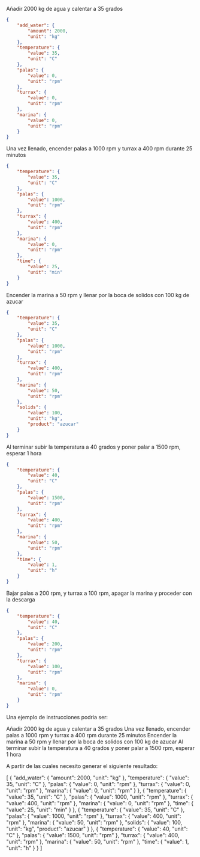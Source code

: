 Añadir 2000 kg de agua y calentar a 35 grados

```json
{
    "add_water": {
        "amount": 2000,
        "unit": "kg"
    },
    "temperature": {
        "value": 35,
        "unit": "C"
    },
    "palas": {
        "value": 0,
        "unit": "rpm"
    },
    "turrax": {
        "value": 0,
        "unit": "rpm"
    },
    "marina": {
        "value": 0,
        "unit": "rpm"
    }
}
```

Una vez llenado, encender palas a 1000 rpm y turrax a 400 rpm durante 25 minutos

```json
{
    "temperature": {
        "value": 35,
        "unit": "C"
    },
    "palas": {
        "value": 1000,
        "unit": "rpm"
    },
    "turrax": {
        "value": 400,
        "unit": "rpm"
    },
    "marina": {
        "value": 0,
        "unit": "rpm"
    },
    "time": {
        "value": 25,
        "unit": "min"
    }
}
```

Encender la marina a 50 rpm y llenar por la boca de solidos con 100 kg de azucar

```json
{
    "temperature": {
        "value": 35,
        "unit": "C"
    },
    "palas": {
        "value": 1000,
        "unit": "rpm"
    },
    "turrax": {
        "value": 400,
        "unit": "rpm"
    },
    "marina": {
        "value": 50,
        "unit": "rpm"
    },
    "solids": {
        "value": 100,
        "unit": "kg",
        "product": "azucar"
    }
}
```

Al terminar subir la temperatura a 40 grados y poner palar a 1500 rpm, esperar 1 hora

```json
{
    "temperature": {
        "value": 40,
        "unit": "C"
    },
    "palas": {
        "value": 1500,
        "unit": "rpm"
    },
    "turrax": {
        "value": 400,
        "unit": "rpm"
    },
    "marina": {
        "value": 50,
        "unit": "rpm"
    },
    "time": {
        "value": 1,
        "unit": "h"
    }
}
```

Bajar palas a 200 rpm, y turrax a 100 rpm, apagar la marina y proceder con la descarga

```json
{
    "temperature": {
        "value": 40,
        "unit": "C"
    },
    "palas": {
        "value": 200,
        "unit": "rpm"
    },
    "turrax": {
        "value": 100,
        "unit": "rpm"
    },
    "marina": {
        "value": 0,
        "unit": "rpm"
    }
}
```





Una ejemplo de instrucciones podria ser:

Añadir 2000 kg de agua y calentar a 35 grados
Una vez llenado, encender palas a 1000 rpm y turrax a 400 rpm durante 25 minutos
Encender la marina a 50 rpm y llenar por la boca de solidos con 100 kg de azucar
Al terminar subir la temperatura a 40 grados y poner palar a 1500 rpm, esperar 1 hora

A partir de las cuales necesito generar el siguiente resultado:

[
{
    "add_water": {
        "amount": 2000,
        "unit": "kg"
    },
    "temperature": {
        "value": 35,
        "unit": "C"
    },
    "palas": {
        "value": 0,
        "unit": "rpm"
    },
    "turrax": {
        "value": 0,
        "unit": "rpm"
    },
    "marina": {
        "value": 0,
        "unit": "rpm"
    }
},
{
    "temperature": {
        "value": 35,
        "unit": "C"
    },
    "palas": {
        "value": 1000,
        "unit": "rpm"
    },
    "turrax": {
        "value": 400,
        "unit": "rpm"
    },
    "marina": {
        "value": 0,
        "unit": "rpm"
    },
    "time": {
        "value": 25,
        "unit": "min"
    }
},
{
    "temperature": {
        "value": 35,
        "unit": "C"
    },
    "palas": {
        "value": 1000,
        "unit": "rpm"
    },
    "turrax": {
        "value": 400,
        "unit": "rpm"
    },
    "marina": {
        "value": 50,
        "unit": "rpm"
    },
    "solids": {
        "value": 100,
        "unit": "kg",
        "product": "azucar"
    }
},
{
    "temperature": {
        "value": 40,
        "unit": "C"
    },
    "palas": {
        "value": 1500,
        "unit": "rpm"
    },
    "turrax": {
        "value": 400,
        "unit": "rpm"
    },
    "marina": {
        "value": 50,
        "unit": "rpm"
    },
    "time": {
        "value": 1,
        "unit": "h"
    }
}
]